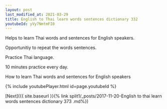 ```yaml
---
layout: post
last_modified_at: 2021-03-29
title: English to Thai learn words sentences dictionary 332 
youtubeId: yVy7NmtmFI0
---
```

 
 
Helps to learn Thai words and sentences for English speakers.

Opportunitiy to repeat the words sentences. 

Practice Thai language. 
 
10 minutes practice every day. 
 
How to learn Thai words and sentences for English speakers 
 
{% include youtubePlayer.html id=page.youtubeId %}
 
 
[Next]({{ site.baseurl }}{% link  split1/_posts/2017-11-20-English to thai learn words sentences dictionary 373 .md%})
 
